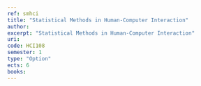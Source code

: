 ```yaml
---
ref: smhci
title: "Statistical Methods in Human-Computer Interaction"
author: 
excerpt: "Statistical Methods in Human-Computer Interaction"
uri: 
code: HCI108
semester: 1
type: "Option"
ects: 6
books: 
---
```

